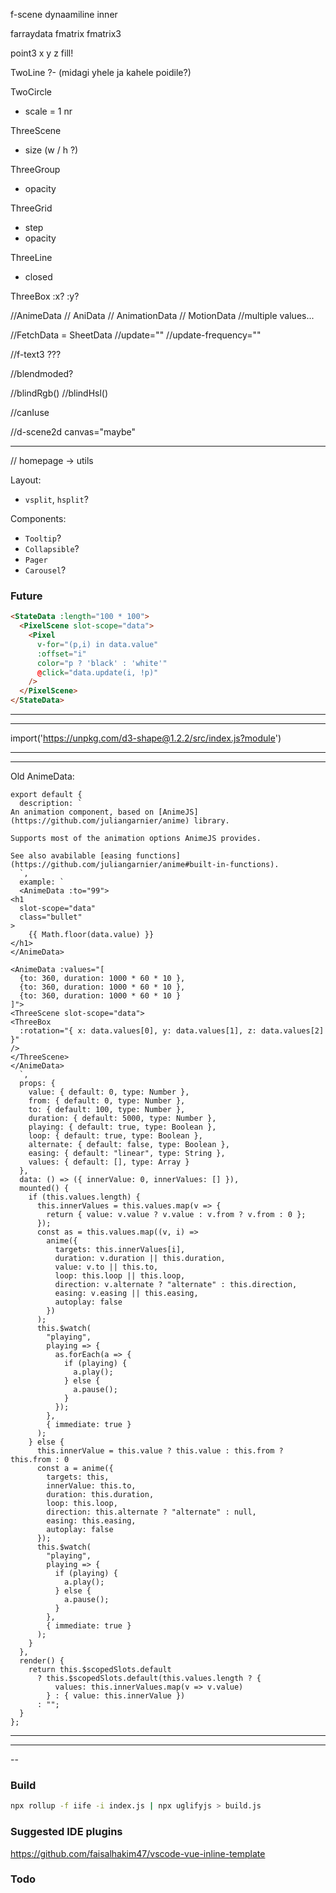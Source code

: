 f-scene dynaamiline inner

farraydata fmatrix fmatrix3

point3 x y z fill!


TwoLine
?- (midagi yhele ja kahele poidile?)

TwoCircle
- scale = 1 nr

ThreeScene
- size (w / h ?)

ThreeGroup
- opacity

ThreeGrid
- step
- opacity

ThreeLine 
- closed

ThreeBox
:x?
:y?

//AnimeData // AniData // AnimationData // MotionData
//multiple values...

//FetchData = SheetData
//update=""
//update-frequency=""


//f-text3 ???

//blendmoded?

//blindRgb()
//blindHsl()

//canIuse

//d-scene2d canvas="maybe"

---

// homepage -> utils

Layout:

- `vsplit`, `hsplit`?

Components:

- `Tooltip`?
- `Collapsible`?
- `Pager`
- `Carousel`?

### Future

```html
<StateData :length="100 * 100">
  <PixelScene slot-scope="data">
    <Pixel
      v-for="(p,i) in data.value"
      :offset="i"
      color="p ? 'black' : 'white'"
      @click="data.update(i, !p)"
    />
  </PixelScene>
</StateData>
```

---

<StateData :length="3">
  <TwoScene slot-scope="data">
    <circle
      v-for="(x,i) in data.value"
      :key="i"
      :cx="i - 1"
      r="0.5"
      :fill="
      data.value[i] ? 'var(--red)' : 'var(--primary)'
      "
      @click="data.update(i, 1 - data.value[i])"
    />
  </TwoScene>
</StateData>

---

import('https://unpkg.com/d3-shape@1.2.2/src/index.js?module')

---


---

Old AnimeData:


```
export default {
  description: `
An animation component, based on [AnimeJS](https://github.com/juliangarnier/anime) library.

Supports most of the animation options AnimeJS provides.

See also avabilable [easing functions](https://github.com/juliangarnier/anime#built-in-functions). 
  `,
  example: `
  <AnimeData :to="99">
<h1
  slot-scope="data"
  class="bullet"
>
    {{ Math.floor(data.value) }}
</h1>
</AnimeData>

<AnimeData :values="[
  {to: 360, duration: 1000 * 60 * 10 },
  {to: 360, duration: 1000 * 60 * 10 },
  {to: 360, duration: 1000 * 60 * 10 }
]">
<ThreeScene slot-scope="data">
<ThreeBox
  :rotation="{ x: data.values[0], y: data.values[1], z: data.values[2] }"
/>
</ThreeScene>
</AnimeData>
  `,
  props: {
    value: { default: 0, type: Number },
    from: { default: 0, type: Number },
    to: { default: 100, type: Number },
    duration: { default: 5000, type: Number },
    playing: { default: true, type: Boolean },
    loop: { default: true, type: Boolean },
    alternate: { default: false, type: Boolean },
    easing: { default: "linear", type: String },
    values: { default: [], type: Array }
  },
  data: () => ({ innerValue: 0, innerValues: [] }),
  mounted() {
    if (this.values.length) {
      this.innerValues = this.values.map(v => {
        return { value: v.value ? v.value : v.from ? v.from : 0 };
      });
      const as = this.values.map((v, i) =>
        anime({
          targets: this.innerValues[i],
          duration: v.duration || this.duration,
          value: v.to || this.to,
          loop: this.loop || this.loop,
          direction: v.alternate ? "alternate" : this.direction,
          easing: v.easing || this.easing,
          autoplay: false
        })
      );
      this.$watch(
        "playing",
        playing => {
          as.forEach(a => {
            if (playing) {
              a.play();
            } else {
              a.pause();
            }
          });
        },
        { immediate: true }
      );
    } else {
      this.innerValue = this.value ? this.value : this.from ? this.from : 0
      const a = anime({
        targets: this,
        innerValue: this.to,
        duration: this.duration,
        loop: this.loop,
        direction: this.alternate ? "alternate" : null,
        easing: this.easing,
        autoplay: false
      });
      this.$watch(
        "playing",
        playing => {
          if (playing) {
            a.play();
          } else {
            a.pause();
          }
        },
        { immediate: true }
      );
    }
  },
  render() {
    return this.$scopedSlots.default
      ? this.$scopedSlots.default(this.values.length ? {
          values: this.innerValues.map(v => v.value)
        } : { value: this.innerValue })
      : "";
  }
};
```

---

<array-data :length="10" :dimensions="2">
  <three-scene slot-scope="data">
<three-group
    :rotation="{ y: -0.5, x: 0.5 }"
    :scale="{x: 0.5,y: 0.5, z: 0.5}"
  >
<three-group v-for="(col, x) in data.value">
  <three-box
    v-for="(value, y) in col"
    :key="x * y"
    :position="{ x: 4 / 10 * x - 2, y: 4 / 10 * y - 2 }"
    :width="4 / 10"
    :height="4 / 10"
    :depth="4 / 10"
  />
  </three-group>
  </three-group>
  </three-scene>
</array-data>

---

--

### Build

```sh
npx rollup -f iife -i index.js | npx uglifyjs > build.js
```

### Suggested IDE plugins

https://github.com/faisalhakim47/vscode-vue-inline-template

### Todo